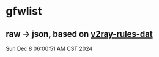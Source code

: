# gfwlist
## raw -> json, based on [v2ray-rules-dat](https://github.com/Loyalsoldier/v2ray-rules-dat)
Sun Dec  8 06:00:51 AM CST 2024

